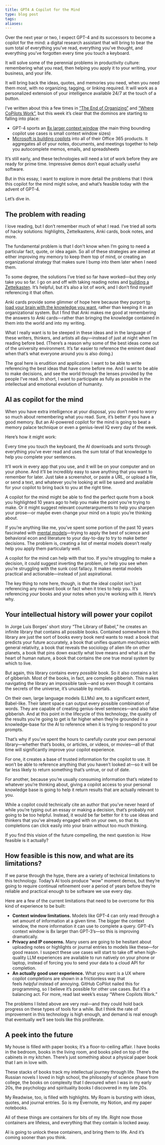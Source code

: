 ```yaml
---
title: GPT4 A Copilot for the Mind
type: blog post
tags: 
aliases:
---
```

Over the next year or two, I expect GPT-4 and its successors to become a copilot for the mind: a digital research assistant that will bring to bear the sum total of everything you’ve read, everything you’ve thought, and everything you’ve forgotten every time you touch a keyboard. 

It will solve some of the perennial problems in productivity culture: remembering what you read, then helping you apply it to your writing, your business, and your life. 

It will bring back the ideas, quotes, and memories you need, when you need them most, with no organizing, tagging, or linking required. It will work as a personalized extension of your intelligence available 24/7 at the touch of a button.

I’ve written about this a few times in [“The End of Organizing”](https://every.to/chain-of-thought/the-end-of-organizing) and [“Where CoPilots Work”](https://every.to/chain-of-thought/where-copilots-work), but this week it’s clear that the dominos are starting to falling into place: 

- GPT-4 sports an [8x larger context window](https://openai.com/product/gpt-4) (the main thing bounding copilot use cases is small context window sizes)
- [Microsoft is building copilots](https://twitter.com/Microsoft/status/1636392723967012865) into all of their Office 365 products. It aggregates all of your notes, documents, and meetings together to help you autocomplete memos, emails, and spreadsheets

It’s still early, and these technologies will need a lot of work before they are ready for prime time. Impressive demos don’t equal actually useful software.

But in this essay, I want to explore in more detail the problems that I think this copilot for the mind might solve, and what’s feasible today with the advent of GPT-4.

Let’s dive in.

## The problem with reading

I love reading, but I don’t remember much of what I read. I’ve tried all sorts of hacky solutions: highlights, Zettelkastens, Anki cards, book notes, and more.

The fundamental problem is that I don't know when I’m going to need a particular fact, quote, or idea again. So all of these strategies are aimed at either improving my memory to keep them top of mind, or creating an organizational strategy that makes sure I bump into them later when I need them. 

To some degree, the solutions I’ve tried so far have worked—but they only take you so far. I go on and off with taking reading notes and [building a Zettelkasten](https://every.to/superorganizers/forget-forgetting-build-a-zettelkasten-299960). It’s helpful, but it’s also a lot of work, and I don’t find myself referencing it that often. 

Anki cards provide some glimmer of hope here because they purport [to load your brain with the knowledge you want](https://every.to/superorganizers/how-to-build-a-learning-machine-299655?sid=16664), rather than keeping it in an organizational system. But I find that Anki makes me good at remembering the answers to Anki cards—rather than bringing the knowledge contained in them into the world and into my writing.

What I really want is to be steeped in these ideas and in the language of these writers, thinkers, and artists all day—instead of just at night when I’m reading before bed. (There’s a reason why some of the best ideas come out of the university environment. It’s far easier to reference the eminent dead when that’s what everyone around you is also doing.)

The goal here is erudition and application. I want to be able to write referencing the best ideas that have come before me. And I want to be able to make decisions, and see the world through the lenses provided by the people I’ve read. In short, I want to participate as fully as possible in the intellectual and emotional evolution of humanity.

## AI as copilot for the mind

When you have extra intelligence at your disposal, you don’t need to worry so much about remembering what you read. Sure, it’s better if you have a good memory. But an AI-powered copilot for the mind is going to beat a memory palace technique or even a genius-level IQ every day of the week.

Here’s how it might work:

Every time you touch the keyboard, the AI downloads and sorts through everything you’ve ever read and uses the sum total of that knowledge to help you complete your sentences. 

It’ll work in every app that you use, and it will be on your computer and on your phone. And it’ll be incredibly easy to save anything that you want to remember for later. Just take a screenshot, or paste a URL, or upload a file, or send a text, and whatever you’re looking at will be saved and available for your copilot to bring back to you at the right time.

A copilot for the mind might be able to find the perfect quote from a book you highlighted 10 years ago to help you make the point you’re trying to make. Or it might suggest relevant counterarguments to help you sharpen your prose—or maybe even change your mind on a topic you’re thinking about. 

If you’re anything like me, you’ve spent some portion of the past 10 years fascinated with [mental models](https://every.to/superorganizers/the-truth-about-mental-models-with-shane-parrish)—trying to apply the best of science and behavioral econ and literature to your day-to-day to try to make better decisions. The problem is, creating a list of mental models doesn’t really help you apply them particularly well.

A copilot for the mind can help with that too. If you’re struggling to make a decision, it could suggest inverting the problem, or help you see when you’re struggling with the sunk cost fallacy. It makes mental models practical and actionable—instead of just aspirational.

The key thing to note here, though, is that the ideal copilot isn’t just referencing any relevant book or fact when it tries to help you. It’s referencing _your_ books and your notes when you’re working with it. Here’s why.

## Your intellectual history will power your copilot

In Jorge Luis Borges’ short story “The Library of Babel,” he creates an infinite library that contains all possible books. Contained somewhere in this library are just the sort of books every book nerd wants to read: a book that predicts your future accurately, a book that unifies quantum mechanics with general relativity, a book that reveals the sociology of alien life on other planets, a book that pins down exactly what love means and what is at the heart of human nature, a book that contains the one true moral system by which to live. 

But again, this library contains every _possible_ book. So it also contains a lot of gibberish. Most of the books, in fact, are complete gibberish. This makes navigating the library an impossible task—and so even though it contains the secrets of the universe, it’s unusable by mortals. 

On their own, large language models (LLMs) are, to a significant extent, Babel-like. Their latent space can output every possible combination of words. They are capable of creating genius-level sentences—and also false gibberish. And at this point in the lifecycle of this technology, the quality of the results you’re going to get is far higher when they’re grounded in a knowledge-base for the AI to reference when it is trying to respond to your prompts.

That’s why if you’ve spent the hours to carefully curate your own personal library—whether that’s books, or articles, or videos, or movies—all of that time will significantly improve your copilot experience. 

For one, it creates a base of trusted information for the copilot to use. It won’t be able to reference anything that you haven’t looked at—so it will be far less likely to return something that’s untrue, or out of date.

For another, because you’re usually consuming information that’s related to whatever you’re thinking about, giving a copilot access to your personal knowledge base is going to help it return results that are actually relevant to you. 

While a copilot could technically cite an author that you’ve never heard of while you’re typing out an essay or making a decision, that’s probably not going to be too helpful. Instead, it would be far better for it to use ideas and thinkers that you’ve already engaged with on your own, so that its completions can click easily into your brain without too much thinking.

If you find this vision of the future compelling, the next question is: How feasible is it actually?

## How feasible is this now, and what are its limitations?

If we parse through the hype, there are a variety of technical limitations to this technology. Today’s AI tools produce “wow” moment demos, but they’re going to require continual refinement over a period of years before they’re reliable and practical enough to be software we use every day.

Here are a few of the current limitations that need to be overcome for this kind of experience to be built:

- **Context window limitations.** Models like GPT-4 can only read through a set amount of information at a given time. The bigger the context window, the more information it can use to complete a query. GPT-4’s context window is 8x larger than GPT-3’s—so this is improving dramatically. 
- **Privacy and IP concerns.** Many users are going to be hesitant about uploading notes or highlights or journal entries to models like these—for good reason. I suspect these use cases will start to take off when high-quality LLM experiences are available to run natively on your phone or laptop, instead of forcing you to send your data to a cloud API for completion.
- **An actually good user experience.** What you want is a UX where copilot completions are shown in a frictionless way that feels _helpful_ instead of annoying. GitHub CoPilot nailed this for programming, so I believe it’s possible for other use cases. But it’s a balancing act. For more, read last week’s essay “Where Copilots Work.”

The problems I listed above are very real—and they could hold back progress on these types of tools for a while. But I think the rate of improvement in this technology is high enough, and demand is real enough that eventually we’ll see tools like this proliferate.

## A peek into the future

My house is filled with paper books; it’s a floor-to-ceiling affair. I have books in the bedroom, books in the living room, and books piled on top of the cabinets in my kitchen. There’s just something about a physical paper book that I am in love with.

These stacks of books track my intellectual journey through life. There’s the Russian novels I loved in high school, the philosophy of science phase from college, the books on complexity that I devoured when I was in my early 20s, the psychology and spirituality books I discovered in my late 20s.

My Readwise, too, is filled with highlights. My Roam is bursting with ideas, quotes, and journal entries. So is my Evernote, my Notion, and my paper notebooks.

All of these things are containers for bits of my life. Right now those containers are lifeless, and everything that they contain is locked away.

AI is going to unlock these containers, and bring them to life. And it’s coming sooner than you think.